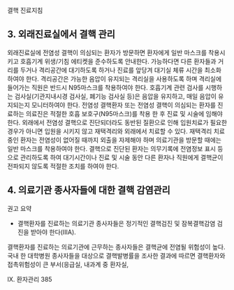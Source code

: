 결핵 진료지침

## 3. 외래진료실에서 결핵 관리
외래진료실에 전염성 결핵이 의심되는 환자가 방문하면 환자에게 일반 마스크를 착용시키고 호흡기계 위생/기침 에티켓을 준수하도록 안내한다. 가능하다면 다른 환자들과 거리를 두거나 격리공간에 대기하도록 하거나 진료를 앞당겨 대기실 체류 시간을 최소화 하여야 한다.
격리공간은 가능한 음압이 유지되는 격리실을 사용하도록 하며 격리실에 들어가는 직원은 반드시 N95마스크를 착용하여야 한다.
호흡기계 관련 검사를 시행하는 검사실(기관지내시경 검사실, 폐기능 검사실 등)은 음압을 유지하고, 매일 음압이 유지되는지 모니터하여야 한다.
전염성 결핵환자 또는 전염성 결핵이 의심되는 환자를 진료하는 의료진은 적절한 호흡 보호구(N95마스크)를 착용 한 후 진료 및 시술에 임해야 한다.
외래에서 전염성 결핵으로 진단되더라도 동반된 질환으로 인해 입원치료가 필요한 경우가 아니면 입원을 시키지 않고 재택격리와 외래에서 치료할 수 있다.
재택격리 치료 중인 환자는 전염성이 없어질 때까지 외출을 자제해야 하며 의료기관을 방문할 때에는 일반 마스크를 착용하여야 한다.
결핵으로 진단된 환자는 의무기록에 전염정보 표시 등으로 관리하도록 하여 대기시간이나 진료 및 시술 동안 다른 환자나 직원에게 결핵균이 전파되지 않도록 적절한 조치를 하여야 한다.

## 4. 의료기관 종사자들에 대한 결핵 감염관리

권고 요약
- 결핵환자를 진료하는 의료기관 종사자들은 정기적인 결핵검진 및 잠복결핵감염 검진을 받아야 한다(IIIA).

결핵환자를 진료하는 의료기관에 근무하는 종사자들은 결핵균에 전염될 위험성이 높다. 국내 한 대학병원 종사자들을 대상으로 결핵발병률을 조사한 결과에 따르면 결핵환자와 접촉위험성이 큰 부서(응급실, 내과계 중 환자실,

IX. 환자관리 <PAGE>385